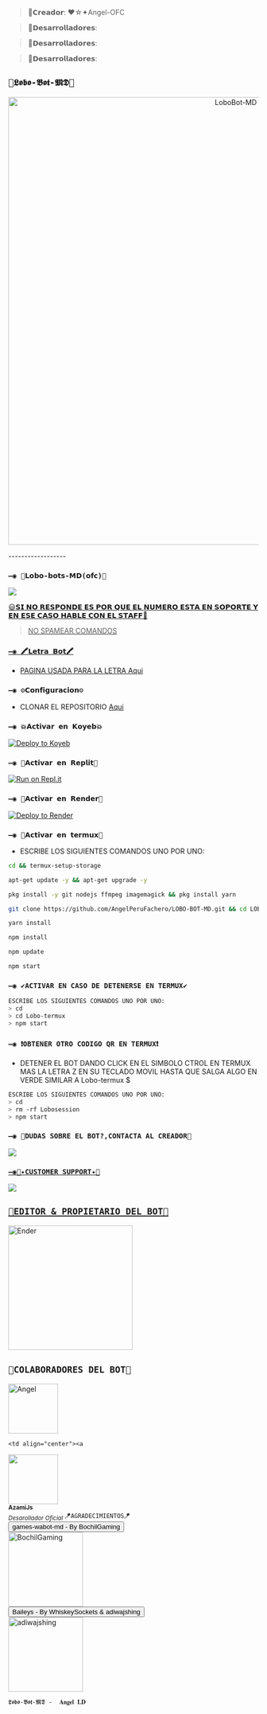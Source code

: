 >🌼𝗖𝗿𝗲𝗮𝗱𝗼𝗿: ♥︎☆✦Angel-OFC

>🌼𝗗𝗲𝘀𝗮𝗿𝗿𝗼𝗹𝗹𝗮𝗱𝗼𝗿𝗲𝘀: 

>🌼𝗗𝗲𝘀𝗮𝗿𝗿𝗼𝗹𝗹𝗮𝗱𝗼𝗿𝗲𝘀: 

>🌼𝗗𝗲𝘀𝗮𝗿𝗿𝗼𝗹𝗹𝗮𝗱𝗼𝗿𝗲𝘀: 

## `🐺𝕷𝖔𝖇𝖔-𝕭𝖔𝖙-𝕸𝕯🐺` 
<p align="center">
<img src="https://i.ibb.co/wYRhwjt/lobo-bot.jpg" alt="LoboBot-MD" width="900"/>
</p>
------------------



### `—◉ 🤖𝗟𝗼𝗯𝗼-𝗯𝗼𝘁𝘀-𝗠𝗗(𝗼𝗳𝗰)🤖`

<a href="https://api.whatsapp.com/send/?phone=5491130182250&text=/estado&type=phone_number&app_absent=0" target="blank"><img src="https://img.shields.io/badge/BOT_OFICIAL_1-25D366?style=for-the-badge&logo=whatsapp&logoColor=white" />

😃𝗦𝗜 𝗡𝗢 𝗥𝗘𝗦𝗣𝗢𝗡𝗗𝗘 𝗘𝗦 𝗣𝗢𝗥 𝗤𝗨𝗘 𝗘𝗟 𝗡𝗨𝗠𝗘𝗥𝗢 𝗘𝗦𝗧𝗔 𝗘𝗡 𝗦𝗢𝗣𝗢𝗥𝗧𝗘 𝗬 𝗘𝗡 𝗘𝗦𝗘 𝗖𝗔𝗦𝗢 𝗛𝗔𝗕𝗟𝗘 𝗖𝗢𝗡 𝗘𝗟 𝗦𝗧𝗔𝗙𝗙💖



 > NO SPAMEAR COMANDOS


### `—◉ 🖍𝗟𝗲𝘁𝗿𝗮 𝗕𝗼𝘁🖍`
- PAGINA USADA PARA LA LETRA [Aqui](https://smiley.cool/es/weirdmaker.php)


### `—◉ ⚙️𝗖𝗼𝗻𝗳𝗶𝗴𝘂𝗿𝗮𝗰𝗶𝗼𝗻⚙️`
- CLONAR EL REPOSITORIO [Aqui](https://github.com/AngelPeruFachero/LOBO-BOT-MD/fork)

  
### `—◉ 💥𝗔𝗰𝘁𝗶𝘃𝗮𝗿 𝗲𝗻 𝗞𝗼𝘆𝗲𝗯💥`

[![Deploy to Koyeb](https://www.koyeb.com/static/images/deploy/button.svg)](https://app.koyeb.com/deploy?type=git&repository=https://github.com/AngelPeruFachero/LOBO-BOT-MD&branch=master&name=LOBOBOT)
  
### `—◉ 🌌𝗔𝗰𝘁𝗶𝘃𝗮𝗿 𝗲𝗻 𝗥𝗲𝗽𝗹𝗶𝘁🌌`

[![Run on Repl.it](https://repl.it/badge/github/AngelPeruFachero/LOBO-BOT-MD)](https://repl.it/github/AngelPeruFachero/LOBO-BOT-MD) 
  
### `—◉ 📜𝗔𝗰𝘁𝗶𝘃𝗮𝗿 𝗲𝗻 𝗥𝗲𝗻𝗱𝗲𝗿📜`

[![Deploy to Render](https://render.com/images/deploy-to-render-button.svg)](https://dashboard.render.com/blueprint/new?repo=https%3A%2F%2Fgithub.com%2FAngelPeruFachero%2FLOBO-BOT-MD) 

### `—◉ 📍𝗔𝗰𝘁𝗶𝘃𝗮𝗿 𝗲𝗻 𝘁𝗲𝗿𝗺𝘂𝘅📍` 
- ESCRIBE LOS SIGUIENTES COMANDOS UNO POR UNO:
```bash
cd && termux-setup-storage
```

```bash
apt-get update -y && apt-get upgrade -y
```

```bash
pkg install -y git nodejs ffmpeg imagemagick && pkg install yarn 
```

```bash
git clone https://github.com/AngelPeruFachero/LOBO-BOT-MD.git && cd LOBO-BOT-MD
```

```bash
yarn install
```

```bash
npm install
```

```bash
npm update
```

```bash
npm start
```

### `—◉ ✔️ACTIVAR EN CASO DE DETENERSE EN TERMUX✔️`
```bash
ESCRIBE LOS SIGUIENTES COMANDOS UNO POR UNO:
> cd 
> cd Lobo-termux
> npm start
```

### `—◉ ❗OBTENER OTRO CODIGO QR EN TERMUX❗`
- DETENER EL BOT DANDO CLICK EN EL SIMBOLO CTROL EN TERMUX MAS LA LETRA Z EN SU TECLADO MOVIL HASTA QUE SALGA ALGO EN VERDE SIMILAR A Lobo-termux $  
```bash
ESCRIBE LOS SIGUIENTES COMANDOS UNO POR UNO:
> cd 
> rm -rf Lobosession
> npm start
```



 ### `—◉ 🌹DUDAS SOBRE EL BOT?,CONTACTA AL CREADOR🌹`
<a href="http://wa.me/50576390682" target="blank"><img src="https://img.shields.io/badge/ENDER_GB_CREADOR-25D366?style=for-the-badge&logo=whatsapp&logoColor=white" />

### `—◉📄✦CUSTOMER SUPPORT✦📄`
<a href="http://wa.me/50576390682" target="blank"><img src="https://img.shields.io/badge/ENDER_GB_COSTOMER_SUPPORT-25D366?style=for-the-badge&logo=whatsapp&logoColor=white" />


## `🌹EDITOR & PROPIETARIO DEL BOT🌹` 
<a href="https://github.com/AngelPeruFachero"><img src="https://github.com/AngelPeruFachero.png" width="250" height="250" alt="Ender"/></a>
  

## `🌼COLABORADORES DEL BOT🌼` 
<a href="[https://github.com/AngelPeruFachero]"><img src="https://github.com/AngelPeruFachero.png" width="100" height="100" alt="Angel"/></a>

    <td align="center"><a   
<td align="center"><a 
  href="https://github.com/AzamiJs/CuriosityBot-MD"><img src="https://github.com/AzamiJs/CuriosityBot-MD.png?size=100" width="100px;" alt=""/><br /><sub><b>AzamiJs</b></sub></a><br /><sub><i>Desarollador Oficial</i></sub></td>
    <td align="center"><a 




## `🪁AGRADECIMIENTOS🪁` 
<div><button id="boton" type="button">games-wabot-md - By BochilGaming </button></div>
<a href="https://github.com/BochilGaming/games-wabot-md/tree/multi-device"><img src="https://github.com/BochilGaming.png" width="150" height="150" alt="BochilGaming"/></a>
<div><button id="boton" type="button">Baileys - By WhiskeySockets & adiwajshing</button></div>
<a href="https://github.com/WhiskeySockets/Baileys"><img src="https://github.com/WhiskeySockets.png" width="150" height="150" alt="adiwajshing"/></a>

  
`𝕷𝖔𝖇𝖔-𝕭𝖔𝖙-𝕸𝕯 -  𝐀𝐧𝐠𝐞𝐥 𝐋𝐃`
